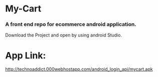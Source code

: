 # My-Cart
### A front end repo for ecommerce android application.

Download the Project and open by using android Studio.

# App Link:
http://technoaddict.000webhostapp.com/android_login_api/mycart.apk
